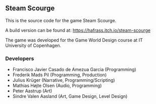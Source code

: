 ## Steam Scourge

This is the source code for the game Steam Scourge.

A build version can be found at: https://hafrass.itch.io/steam-scourge

The game was developed for the Game World Design course at IT University of Copenhagen.

### Developers

- Francisco Javier Casado de Amezua Garcia (Programming)
- Frederik Mads Pil (Programming, Production)
- Julius Krüger (Narrative, Programming/Scripting)
- Mathias Højte Olsen (Audio, Programming)
- Peter Aastrup (Art)
- Sindre Valen Aasland (Art, Game Design, Level Design)
